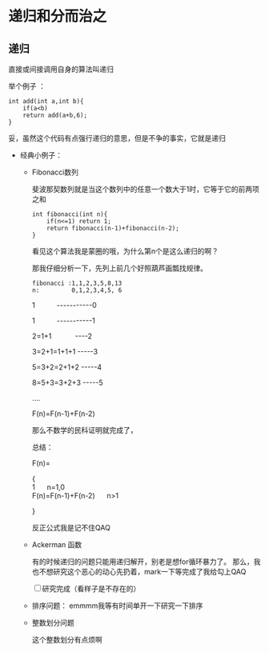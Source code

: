 # 递归和分而治之
## 递归
直接或间接调用自身的算法叫递归

举个例子 ：

```
int add(int a,int b){
    if(a<b)
    return add(a+b,6);
}
```
妥，虽然这个代码有点强行递归的意思，但是不争的事实，它就是递归

- 经典小例子：
    - Fibonacci数列
    
        斐波那契数列就是当这个数列中的任意一个数大于1时，它等于它的前两项之和

        ```
        int fibonacci(int n){
            if(n<=1) return 1;
            return fibonacci(n-1)+fibonacci(n-2);
        }
        ```
        看见这个算法我是蒙圈的哦，为什么第n个是这么递归的啊？
        
        那我仔细分析一下，先列上前几个好照葫芦画瓢找规律。
        ```
        fibonacci :1,1,2,3,5,8,13
        n:         0,1,2,3,4,5, 6
        ```
        1 &#160;&#160;&#160;&#160;&#160;&#160;&#160;&#160;&#160;&#160;-----------0

        1   &#160;&#160;&#160;&#160;&#160;&#160;&#160;&#160;&#160;&#160;-----------1

        2=1+1 &#160;&#160;&#160;&#160;&#160;&#160;&#160;&#160;&#160;&#160; ----2

        3=2+1=1+1+1&#160;-----3

        5=3+2=2+1+2&#160;-----4

        8=5+3=3+2+3&#160;-----5
        
        ....

        F(n)=F(n-1)+F(n-2)

        那么不数学的民科证明就完成了，

        总结：

        F(n)=
        
        { <br>
            1     &#160;&#160;&#160;&#160;      n=1,0
            <br/>
            F(n)=F(n-1)+F(n-2)  &#160;&#160;&#160;&#160; n>1

        }

        反正公式我是记不住QAQ

    - Ackerman 函数
  
        有的时候递归的问题只能用递归解开，别老是想for循环暴力了。
        那么，我也不想研究这个恶心的动心先扔着，mark一下等完成了我给勾上QAQ

        <input type="checkbox">研究完成（看样子是不存在的）

    - 排序问题： emmmm我等有时间单开一下研究一下排序
    
    - 整数划分问题
        
        这个整数划分有点烦啊


        
